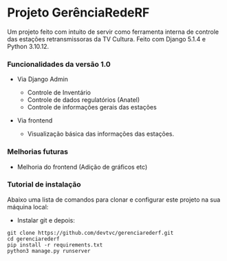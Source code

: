 # Projeto GerênciaRedeRF
Um projeto feito com intuito de servir como ferramenta interna de controle das estações retransmissoras da TV Cultura.
Feito com Django 5.1.4 e Python 3.10.12.

### Funcionalidades da versão 1.0
- Via Django Admin
  - Controle de Inventário
  - Controle de dados regulatórios (Anatel)
  - Controle de informações gerais das estações
    
- Via frontend
  - Visualização básica das informações das estações.
 
### Melhorias futuras
- Melhoria do frontend (Adição de gráficos etc)

### Tutorial de instalação
Abaixo uma lista de comandos para clonar e configurar este projeto na sua 
máquina local:

- Instalar git e depois:

```
git clone https://github.com/devtvc/gerenciarederf.git
cd gerenciarederf
pip install -r requirements.txt
python3 manage.py runserver
```